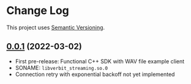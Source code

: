 # Change Log

This project uses [Semantic Versioning](http://semver.org/).

## [0.0.1](https://github.com/verbit-ai/verbit-streaming-cpp-sdk/releases/tag/0.0.1) (2022-03-02)

- First pre-release: Functional C++ SDK with WAV file example client
- SONAME: `libverbit_streaming.so.0`
- Connection retry with exponential backoff not yet implemented
